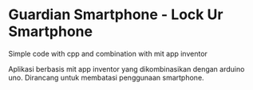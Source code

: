 # Guardian Smartphone - Lock Ur Smartphone
Simple code with cpp and combination with mit app inventor

Aplikasi berbasis mit app inventor yang dikombinasikan dengan arduino uno. Dirancang untuk membatasi penggunaan smartphone.
